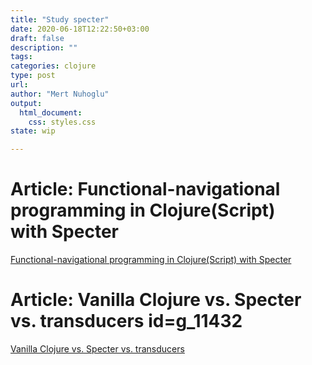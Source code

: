 ```yaml
--- 
title: "Study specter"
date: 2020-06-18T12:22:50+03:00 
draft: false
description: ""
tags:
categories: clojure
type: post
url:
author: "Mert Nuhoglu"
output:
  html_document:
    css: styles.css
state: wip

---
```


# Article: Functional-navigational programming in Clojure(Script) with Specter 

[Functional-navigational programming in Clojure(Script) with Specter](http://nathanmarz.com/blog/functional-navigational-programming-in-clojurescript-with-sp.html)

# Article: Vanilla Clojure vs. Specter vs. transducers id=g_11432

[Vanilla Clojure vs. Specter vs. transducers](https://gist.github.com/borkdude/5f9a4ae710217e893a9462ff90b6cac3)

